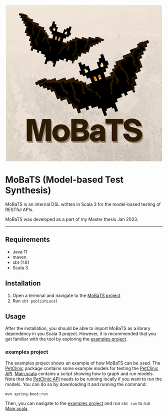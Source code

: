 <p align="center">
  <img src="logo.png">
</p> 

# MoBaTS (Model-based Test Synthesis)
MoBaTS is an internal DSL written in Scala 3 for the model-based testing of RESTful APIs.

MoBaTS was developed as a part of my Master thesis Jan 2023.

---
## Requirements
- Java 11
- maven
- sbt (1.8)
- Scala 3

## Installation
1. Open a terminal and navigate to the [MoBaTS project](MoBaTS)
2. Run `sbt publishLocal`


## Usage
After the installation, you should be able to import MoBaTS as a library dependency in you Scala 3 project. However, it is recommended that you get familiar with the tool by exploring the [examples project](examples).

### examples project
The examples project shows an example of how MoBaTS can be used. The [PetClinic](examples/src/main/scala/PetClinic) package contains some example models for testing the [PetClinic API](https://github.com/spring-petclinic/spring-petclinic-rest). [Main.scala](examples/src/main/scala/PetClinic/Main.scala) contains a script showing how to graph and run models. Note that the [PetClinic API](https://github.com/spring-petclinic/spring-petclinic-rest) needs to be running locally if you want to run the models. You can do so by downloading it and running the command:
```
mvn spring-boot:run
```
Then, you can navigate to the [examples project](examples) and run `sbt run` to run [Main.scala](examples/src/main/scala/PetClinic/Main.scala).
